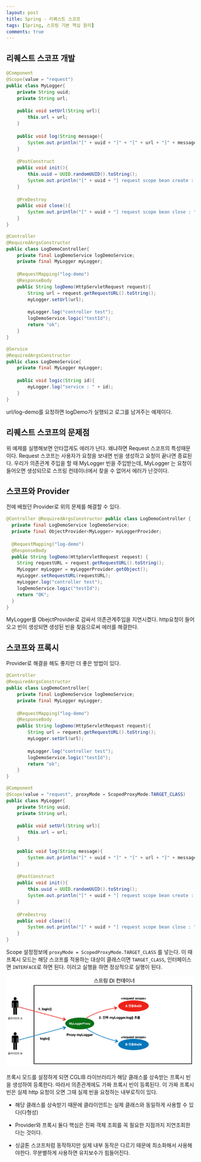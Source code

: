 ```yaml
---
layout: post
title: Spring - 리퀘스트 스코프
tags: [Spring, 스프링 기본 핵심 원리]
comments: true
---
```


## 리퀘스트 스코프 개발

```java
@Component
@Scope(value = "request")
public class MyLogger{
    private String uuid;
    private String url;
    
    public void setUrl(String url){
        this.url = url;
    }
    
    public void log(String message){
    	System.out.println("[" + uuid + "]" + "[" + url + "]" + message);
    }
    
    @PostConstruct
    public void init(){
        this.uuid = UUID.randomUUID().toString();
        System.out.println("[" + uuid + "] request scope bean create : " + this);
    }
    
    @PreDestroy
    public void close(){
        System.out.println("[" + uuid + "] request scope bean close : " + this);
    }
}
```

```java
@Controller 
@RequiredArgsConstructor 
public class LogDemoController{
    private final LogDemoService logDemoService;
    private final MyLogger myLogger;
    
    @RequestMapping("log-demo")
    @ResponseBody
    public String logDemo(HttpServletRequest request){
        String url = request.getRequestURL().toString();
        myLogger.setUrl(url);
        
        myLogger.log("controller test");
        logDemoService.logic("testId");
        return "ok";
    }
}
```

```java
@Service
@RequiredArgsConstructor
public class LogDemoService{
    private final MyLogger myLogger;
    
    public void logic(String id){
        myLogger.log("service : " + id);
    }
}
```

url/log-demo를 요청하면 logDemo가 실행되고 로그를 남겨주는 예제이다. 

## 리퀘스트 스코프의 문제점 

위 예제를 실행해보면 안타깝게도 에러가 난다. 왜냐하면 Request 스코프의 특성때문이다. Request 스코프는 사용자가 요청을 보내면 빈을 생성하고 요청이 끝나면 종료된다. 우리가 의존관계 주입을 할 때 MyLogger 빈을 주입받는데, MyLogger 는 요청이 들어오면 생성되므로 스프링 컨테이너에서 찾을 수 없어서 에러가 난것이다. 

## 스코프와 Provider 

전에 배웠던 Provider로 위의 문제를 해결할 수 있다. 

```java
@Controller @RequiredArgsConstructor public class LogDemoController {
  private final LogDemoService logDemoService;
  private final ObjectProvider<MyLogger> myLoggerProvider;

  @RequestMapping("log-demo")
  @ResponseBody
  public String logDemo(HttpServletRequest request) {
    String requestURL = request.getRequestURL().toString();
    MyLogger myLogger = myLoggerProvider.getObject();
    myLogger.setRequestURL(requestURL);
    myLogger.log("controller test");
    logDemoService.logic("testId");
    return "OK";
  }
}
```

MyLogger를 ObejctProvider로 감싸서 의존관계주입을 지연시켰다. http요청이 들어오고 빈이 생성되면 생성된 빈을 찾음으로써 에러를 해결한다.

## 스코프와 프록시

Provider로 해결을 해도 좋지만 더 좋은 방법이 있다.

```java
@Controller 
@RequiredArgsConstructor 
public class LogDemoController{
    private final LogDemoService logDemoService;
    private final MyLogger myLogger;
    
    @RequestMapping("log-demo")
    @ResponseBody
    public String logDemo(HttpServletRequest request){
        String url = request.getRequestURL().toString();
        myLogger.setUrl(url);
        
        myLogger.log("controller test");
        logDemoService.logic("testId");
        return "ok";
    }
}
```

```java
@Component
@Scope(value = "request", proxyMode = ScopedProxyMode.TARGET_CLASS)
public class MyLogger{
    private String uuid;
    private String url;
    
    public void setUrl(String url){
        this.url = url;
    }
    
    public void log(String message){
    	System.out.println("[" + uuid + "]" + "[" + url + "]" + message);
    }
    
    @PostConstruct
    public void init(){
        this.uuid = UUID.randomUUID().toString();
        System.out.println("[" + uuid + "] request scope bean create : " + this);
    }
    
    @PreDestroy
    public void close(){
        System.out.println("[" + uuid + "] request scope bean close : " + this);
    }
}
```

Scope 설정정보에 `proxyMode = ScopedProxyMode.TARGET_CLASS` 를 넣는다. 이 때 프록시 모드는 해당 스코프를 적용하는 대상이 클래스이면 `TARGET_CLASS`, 인터페이스면 `INTERFACE`로 하면 된다. 이러고 실행을 하면 정상적으로 실행이 된다.

![proxy](/assets/img/proxy.PNG)

프록시 모드를 설정하게 되면 CGLIB 라이브러리가 해당 클래스를 상속받는 프록시 빈을 생성하여 등록한다. 따라서 의존관계에도 가짜 프록시 빈이 등록된다. 이 가짜 프록시 빈은 실제 http 요청이 오면 그때 실제 빈을 요청하는 내부로직이 있다. 

- 해당 클래스를 상속받기 때문에 클라이언트는 실제 클래스와 동일하게 사용할 수 있다(다형성)

- Provider와 프록시 둘다 핵심은 진짜 객체 조회를 꼭 필요한 지점까지 지연조회한다는 것이다.

- 싱글톤 스코프처럼 동작하지만 실제 내부 동작은 다르기 때문에 최소화해서 사용해야한다. 무분별하게 사용하면 유지보수가 힘들어진다.
